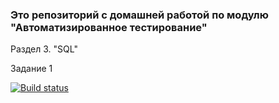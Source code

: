 ### Это репозиторий с домашней работой по модулю "Автоматизированное тестирование"

Раздел 3. "SQL"

Задание 1 

[![Build status](https://ci.appveyor.com/api/projects/status/pynegrnaipvwtsbj?svg=true)](https://ci.appveyor.com/project/LiudmilaLobanova/automation-sql)
